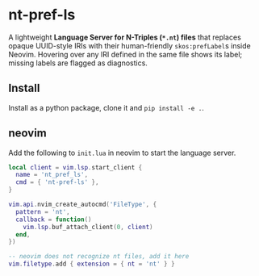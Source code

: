 nt-pref-ls
==========

A lightweight **Language Server for N-Triples (`*.nt`) files** that replaces opaque
UUID-style IRIs with their human-friendly `skos:prefLabel`s inside Neovim.
Hovering over any IRI defined in the same file shows its label; missing labels
are flagged as diagnostics.

## Install

Install as a python package, clone it and `pip install -e .`.

## neovim

Add the following to `init.lua` in neovim to start the language server.
```lua
local client = vim.lsp.start_client {
  name = 'nt_pref_ls',
  cmd = { 'nt-pref-ls' },
}

vim.api.nvim_create_autocmd('FileType', {
  pattern = 'nt',
  callback = function()
    vim.lsp.buf_attach_client(0, client)
  end,
})

-- neovim does not recognize nt files, add it here
vim.filetype.add { extension = { nt = 'nt' } }
```

